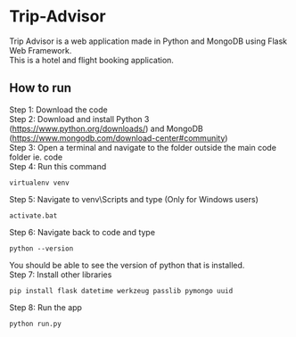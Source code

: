 # Trip-Advisor
Trip Advisor is a web application made in Python and MongoDB using Flask Web Framework.  
This is a hotel and flight booking application.

## How to run
Step 1: Download the code  
Step 2: Download and install Python 3 (https://www.python.org/downloads/) and MongoDB (https://www.mongodb.com/download-center#community)  
Step 3: Open a terminal and navigate to the folder outside the main code folder ie. code  
Step 4: Run this command
```
virtualenv venv
```
Step 5: Navigate to venv\Scripts and type (Only for Windows users)
```
activate.bat
```
Step 6: Navigate back to code and type
```
python --version
```
You should be able to see the version of python that is installed.  
Step 7: Install other libraries
```
pip install flask datetime werkzeug passlib pymongo uuid
```
Step 8: Run the app
```
python run.py
```
